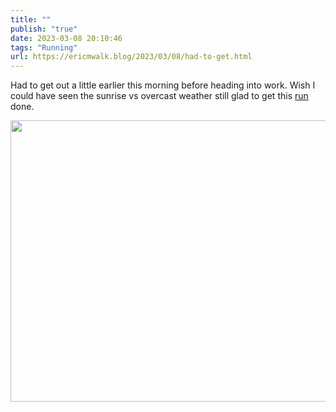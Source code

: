 ```yaml
---
title: ""
publish: "true"
date: 2023-03-08 20:10:46
tags: "Running"
url: https://ericmwalk.blog/2023/03/08/had-to-get.html
---
```


Had to get out a little earlier this morning before heading into work. Wish I could have seen the sunrise vs overcast weather still glad to get this [run](http://www.strava.com/activities/8683920039) done.


<img src="uploads/2023/b446462fdb.jpg" width="600" height="450" alt="">